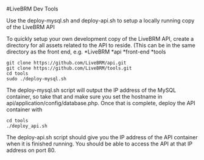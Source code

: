 #LiveBRM Dev Tools

Use the deploy-mysql.sh and deploy-api.sh to setup a locally running copy of the LiveBRM API

To quickly setup your own development copy of the LiveBRM API, create a directory for all assets related to the API to reside.  (This can be in the same directory as the front end, e.g.
*LiveBRM
  *api
  *front-end
  *tools


````
git clone https://github.com/LiveBRM/api.git
git clone https://github.com/LiveBRM/tools.git
cd tools
sudo ./deploy-mysql.sh
````

The deploy-mysql.sh script will output the IP address of the MySQL container, so take that and make sure you set the hostname in api/application/config/database.php.  Once that is complete, deploy the API container with

````
cd tools
./deploy_api.sh
````

The deploy-api.sh script should give you the IP address of the API container when it is finished running.  You should be able to access the API at that IP address on port 80.
